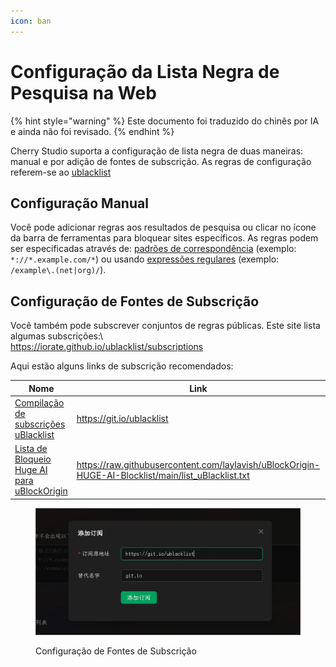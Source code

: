 ```yaml
---
icon: ban
---
```

# Configuração da Lista Negra de Pesquisa na Web


{% hint style="warning" %}
Este documento foi traduzido do chinês por IA e ainda não foi revisado.
{% endhint %}




Cherry Studio suporta a configuração de lista negra de duas maneiras: manual e por adição de fontes de subscrição. As regras de configuração referem-se ao [ublacklist](https://github.com/iorate/ublacklist)

## Configuração Manual

Você pode adicionar regras aos resultados de pesquisa ou clicar no ícone da barra de ferramentas para bloquear sites específicos. As regras podem ser especificadas através de: [padrões de correspondência](https://developer.mozilla.org/zh-CN/docs/mozilla/add-ons/webextensions/match_patterns) (exemplo: `*://*.example.com/*`) ou usando [expressões regulares](https://developer.mozilla.org/zh-CN/docs/web/javascript/guide/regular_expressions) (exemplo: `/example\.(net|org)/`).

## Configuração de Fontes de Subscrição

Você também pode subscrever conjuntos de regras públicas. Este site lista algumas subscrições:\  
https://iorate.github.io/ublacklist/subscriptions

Aqui estão alguns links de subscrição recomendados:

| Nome                                                                                                    | Link                                                                                                   | Tipo       |
| ------------------------------------------------------------------------------------------------------- | ------------------------------------------------------------------------------------------------------ | ---------- |
| [Compilação de subscrições uBlacklist](https://github.com/eallion/uBlacklist-subscription-compilation) | https://git.io/ublacklist                                                                              | Chinês     |
| [Lista de Bloqueio Huge AI para uBlockOrigin](https://github.com/laylavish/uBlockOrigin-HUGE-AI-Blocklist) | https://raw.githubusercontent.com/laylavish/uBlockOrigin-HUGE-AI-Blocklist/main/list_uBlacklist.txt | Gerada por IA |

<figure><img src="../.gitbook/assets/blacklist1.jpg" alt=""><figcaption><p>Configuração de Fontes de Subscrição</p></figcaption></figure>
